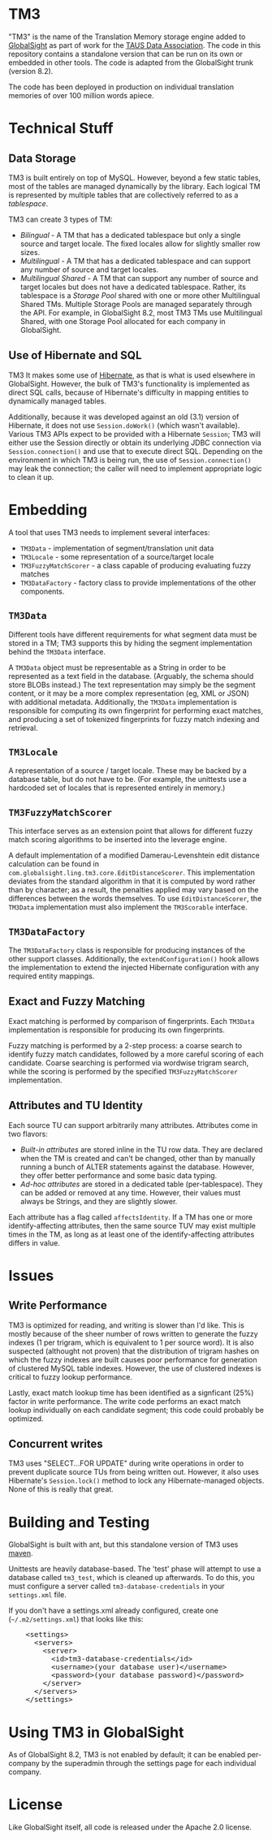 TM3
===

"TM3" is the name of the Translation Memory storage engine added to
[GlobalSight](http://globalsight.com) as part of work for the [TAUS Data
Association](http://www.tausdata.org).  The code in this repository contains a
standalone version that can be run on its own or embedded in other tools.  The
code is adapted from the GlobalSight trunk (version 8.2).

The code has been deployed in production on individual translation memories of
over 100 million words apiece.

Technical Stuff
===============

Data Storage
------------

TM3 is built entirely on top of MySQL.  However, beyond a few static tables, most of the tables are managed dynamically by the library.  Each logical TM is represented by multiple tables that are collectively referred to as a *tablespace*.

TM3 can create 3 types of TM:
* *Bilingual* - A TM that has a dedicated tablespace but only a single source and target locale.  The fixed locales allow for slightly smaller row sizes.
* *Multilingual* - A TM that has a dedicated tablespace and can support any number of source and target locales.
* *Multilingual Shared* - A TM that can support any number of source and target locales but does not have a dedicated tablespace.  Rather, its tablespace is a *Storage Pool* shared with one or more other Multilingual Shared TMs.  Multiple Storage Pools are managed separately through the API.  For example, in GlobalSight 8.2, most TM3 TMs use Multilingual Shared, with one Storage Pool allocated for each company in GlobalSight.

Use of Hibernate and SQL
------------------------
TM3 It makes some use of [Hibernate](http://hibernate.org), as that is what 
is used elsewhere in GlobalSight.  However, the bulk of TM3's functionality 
is implemented as direct SQL calls, because of Hibernate's difficulty in 
mapping entities to dynamically managed tables.

Additionally, because it was developed against an old (3.1) version of
Hibernate, it does not use `Session.doWork()` (which wasn't available).
Various TM3 APIs expect to be provided with a Hibernate `Session`; TM3 will
either use the Session directly or obtain its underlying JDBC connection via
`Session.connection()` and use that to execute direct SQL.  Depending on the
environment in which TM3 is being run, the use of `Session.connection()` may
leak the connection; the caller will need to implement appropriate logic to
clean it up.

Embedding
=========

A tool that uses TM3 needs to implement several interfaces:
* `TM3Data` - implementation of segment/translation unit data
* `TM3Locale` - some representation of a source/target locale
* `TM3FuzzyMatchScorer` - a class capable of producing evaluating fuzzy matches
* `TM3DataFactory` - factory class to provide implementations of the other 
   components.

`TM3Data`
--------

Different tools have different requirements for what segment data must be
stored in a TM; TM3 supports this by hiding the segment implementation behind
the `TM3Data` interface.

A `TM3Data` object must be representable as a String in order to be represented
as a text field in the database.  (Arguably, the schema should store BLOBs
instead.)  The text representation may simply be the segment content, or it may
be a more complex representation (eg, XML or JSON) with additional metadata.
Additionally, the `TM3Data` implementation is responsible for computing its own
fingerprint for performing exact matches, and producing a set of tokenized
fingerprints for fuzzy match indexing and retrieval.

`TM3Locale`
-----------

A representation of a source / target locale.  These may be backed by a
database table, but do not have to be.  (For example, the unittests use a
hardcoded set of locales that is represented entirely in memory.)

`TM3FuzzyMatchScorer`
---------------------

This interface serves as an extension point that allows for different fuzzy match scoring algorithms to be inserted into the leverage engine.

A default implementation of a modified Damerau-Levenshtein edit distance
calculation can be found in `com.globalsight.ling.tm3.core.EditDistanceScorer`.
This implementation deviates from the standard algorithm in that it is computed
by word rather than by character; as a result, the penalties applied may vary
based on the differences between the words themselves.  To use
`EditDistanceScorer`, the `TM3Data` implementation must also implement the
`TM3Scorable` interface.

`TM3DataFactory`
---------------

The `TM3DataFactory` class is responsible for producing instances of the other
support classes.  Additionally, the `extendConfiguration()` hook allows the
implementation to extend the injected Hibernate configuration with any required
entity mappings.

Exact and Fuzzy Matching
------------------------

Exact matching is performed by comparison of fingerprints.  Each `TM3Data`
implementation is responsible for producing its own fingerprints.

Fuzzy matching is performed by a 2-step process: a coarse search to identify
fuzzy match candidates, followed by a more careful scoring of each candidate.
Coarse searching is performed via wordwise trigram search, while the scoring is performed by the specified `TM3FuzzyMatchScorer` implementation.

Attributes and TU Identity
--------------------------

Each source TU can support arbitrarily many attributes.  Attributes come in two flavors:
* *Built-in attributes* are stored inline in the TU row data.  They are
  declared when the TM is created and can't be changed, other than by manually
  running a bunch of ALTER statements against the database.  However, they
  offer better performance and some basic data typing.
* *Ad-hoc attributes* are stored in a dedicated table (per-tablespace).  They
  can be added or removed at any time.  However, their values must always be
  Strings, and they are slightly slower.

Each attribute has a flag called `affectsIdentity`.  If a TM has one or more
identify-affecting attributes, then the same source TUV may exist multiple
times in the TM, as long as at least one of the identify-affecting attributes
differs in value.

Issues
======

Write Performance
-----------------

TM3 is optimized for reading, and writing is slower than I'd like.  This is
mostly because of the sheer number of rows written to generate the fuzzy
indexes (1 per trigram, which is equivalent to 1 per source word).  It is also
suspected (althought not proven) that the distribution of trigram hashes on
which the fuzzy indexes are built causes poor performance for generation of
clustered MySQL table indexes.  However, the use of clustered indexes is
critical to fuzzy lookup performance.

Lastly, exact match lookup time has been identified as a signficant (25%)
factor in write performance.  The write code performs an exact match lookup
individually on each candidate segment; this code could probably be optimized.

Concurrent writes
-----------------

TM3 uses "SELECT...FOR UPDATE" during write operations in order to prevent
duplicate source TUs from being written out.  However, it also uses Hibernate's
`Session.lock()` method to lock any Hibernate-managed objects.  None of this is
really that great.

Building and Testing
====================

GlobalSight is built with ant, but this standalone version of TM3 uses
[maven](http://maven.apache.org/).

Unittests are heavily database-based.  The 'test' phase will attempt to
use a database called `tm3_test`, which is cleaned up afterwards.  To do
this, you must configure a server called `tm3-database-credentials` in
your `settings.xml` file.

If you don't have a settings.xml already configured, create one 
(`~/.m2/settings.xml`) that looks like this:

<pre>
    &lt;settings&gt;  
      &lt;servers&gt; 
        &lt;server&gt;
          &lt;id&gt;tm3-database-credentials&lt;/id&gt;
          &lt;username&gt;(your database user)&lt;/username&gt;
          &lt;password&gt;(your database password)&lt;/password&gt;
        &lt;/server&gt; 
      &lt;/servers&gt;  
    &lt;/settings&gt;
</pre>

Using TM3 in GlobalSight
==========================

As of GlobalSight 8.2, TM3 is not enabled by default; it can be enabled per-company by the superadmin through the settings page for each individual company.


License
=======

Like GlobalSight itself, all code is released under the Apache 2.0 license.
